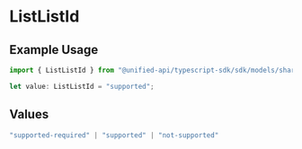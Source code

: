 # ListListId

## Example Usage

```typescript
import { ListListId } from "@unified-api/typescript-sdk/sdk/models/shared";

let value: ListListId = "supported";
```

## Values

```typescript
"supported-required" | "supported" | "not-supported"
```
